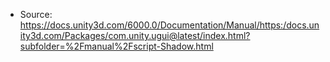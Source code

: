 * Source: https://docs.unity3d.com/6000.0/Documentation/Manual/https:/docs.unity3d.com/Packages/com.unity.ugui@latest/index.html?subfolder=%2Fmanual%2Fscript-Shadow.html


